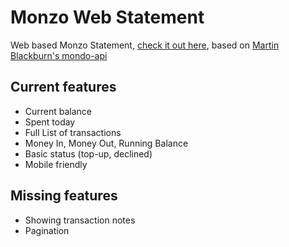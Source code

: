 # Monzo Web Statement
Web based Monzo Statement, [check it out here](http://andrew-schofield.github.io/monzo-statement/), based on [Martin Blackburn's mondo-api](https://github.com/martinblackburn/mondo-api)

## Current features
- Current balance
- Spent today
- Full List of transactions
- Money In, Money Out, Running Balance
- Basic status (top-up, declined)
- Mobile friendly

## Missing features
- Showing transaction notes
- Pagination
